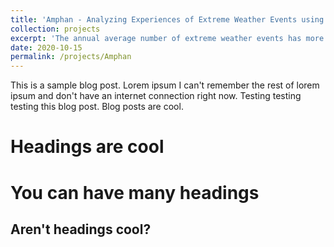 ```yaml
---
title: 'Amphan - Analyzing Experiences of Extreme Weather Events using Online Data'
collection: projects
excerpt: 'The annual average number of extreme weather events has more than doubled globally since 1980. These events can have devastating impacts on communities worldwide, but the diversity of people's experiences is difficult to capture and communicate. Thus, it is imperative to develop and refine approaches for responding to extreme weather events that draw upon all available tools.'
date: 2020-10-15
permalink: /projects/Amphan
---
```


This is a sample blog post. Lorem ipsum I can't remember the rest of lorem ipsum and don't have an internet connection right now. Testing testing testing this blog post. Blog posts are cool.

Headings are cool
======

You can have many headings
======

Aren't headings cool?
------